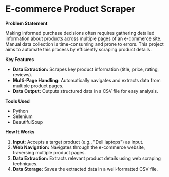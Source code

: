 # E-commerce Product Scraper

**Problem Statement**

Making informed purchase decisions often requires gathering detailed information about products across multiple pages of an e-commerce site. Manual data collection is time-consuming and prone to errors. This project aims to automate this process by efficiently scraping product details.

**Key Features**

* **Data Extraction:** Scrapes key product information (title, price, rating, reviews).
* **Multi-Page Handling:** Automatically navigates and extracts data from multiple product pages.
* **Data Output:** Outputs structured data in a CSV file for easy analysis.

**Tools Used**

* Python
* Selenium
* BeautifulSoup

**How It Works**

1. **Input:** Accepts a target product (e.g., "Dell laptops") as input.
2. **Web Navigation:** Navigates through the e-commerce website, traversing multiple product pages.
3. **Data Extraction:** Extracts relevant product details using web scraping techniques.
4. **Data Storage:** Saves the extracted data in a well-formatted CSV file.
